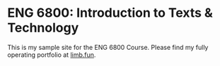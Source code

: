 # ENG 6800: Introduction to Texts & Technology
This is my sample site for the ENG 6800 Course. Please find my fully operating portfolio at <a href="https://limb.fun">limb.fun</a>.